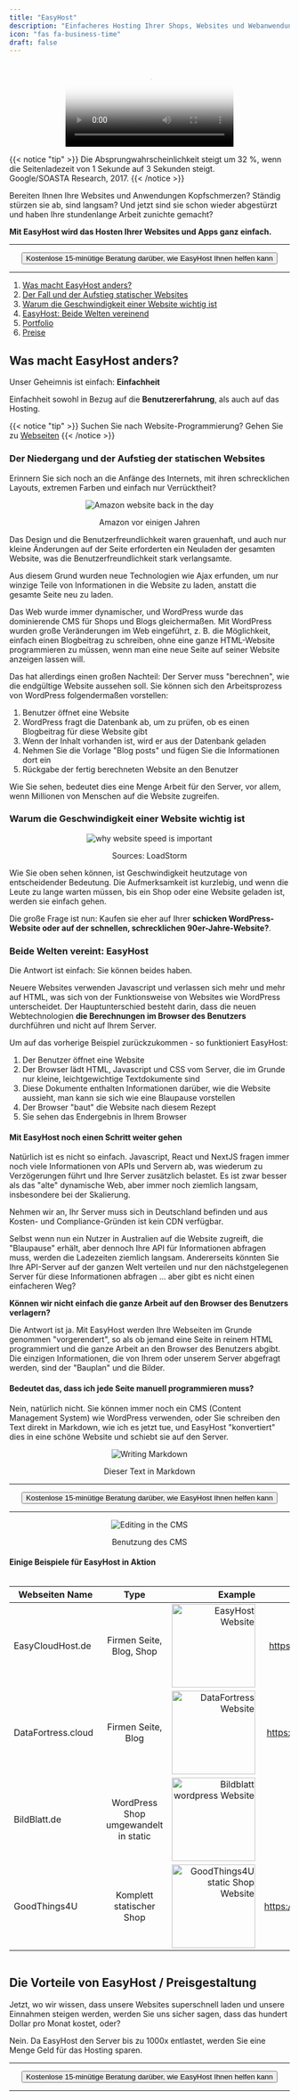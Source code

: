 ```yaml
---
title: "EasyHost"
description: "Einfacheres Hosting Ihrer Shops, Websites und Webanwendungen"
icon: "fas fa-business-time"
draft: false
---
```


<!-- ![EasyFAAS Logo](images/logos/EasyFAAS-min.png) -->
<center>
    <video controls width="60%" poster="videos/easyhost/thumbnail-easyhost.png">
        <source src="videos/easyhost/EasyHost-full.webm"
                type="video/webm">
        <source src="videos/easyhost/EasyHost-full.mp4"
                type="video/mp4">
        Use a newer browser to see this video.
    </video>
</center>


{{< notice "tip" >}}
  Die Absprungwahrscheinlichkeit steigt um 32 %, wenn die Seitenladezeit von 1 Sekunde auf 3 Sekunden steigt.
  <br>
  Google/SOASTA Research, 2017.
{{< /notice >}}

Bereiten Ihnen Ihre Websites und Anwendungen Kopfschmerzen? Ständig stürzen sie ab, sind langsam? Und jetzt sind sie schon wieder abgestürzt und haben Ihre stundenlange Arbeit zunichte gemacht?

**Mit EasyHost wird das Hosten Ihrer Websites und Apps ganz einfach.**

<hr>
<center>
    <a href="https://shop.easycloudhost.de/contact/" target="_blank"><button type="submit" class="input-group-text btn btn-primary rounded">Kostenlose 15-minütige Beratung darüber, wie EasyHost Ihnen helfen kann</button></a>
</center>
<hr>

1. [Was macht EasyHost anders?](/de/services/easyhost/#was-macht-easyhost-anders)
2. [Der Fall und der Aufstieg statischer Websites](/de/services/easyhost/#der-niedergang-und-der-aufstieg-der-statischen-websites)
3. [Warum die Geschwindigkeit einer Website wichtig ist](/de/services/easyhost/#warum-die-geschwindigkeit-einer-website-wichtig-ist)
4. [EasyHost: Beide Welten vereinend](/de/services/easyhost/#beide-welten-vereint-easyhost)
5. [Portfolio](/de/services/easyhost/#einige-beispiele-für-easyhost-in-aktion)
4. [Preise](/de/services/easyhost/#die-vorteile-von-easyhost--preisgestaltung)

## Was macht EasyHost anders?

Unser Geheimnis ist einfach: **Einfachheit**

Einfachheit sowohl in Bezug auf die **Benutzererfahrung**, als auch auf das Hosting.

{{< notice "tip" >}}
  Suchen Sie nach Website-Programmierung? Gehen Sie zu [Webseiten](/de/services/websites/)
{{< /notice >}}

### Der Niedergang und der Aufstieg der statischen Websites

Erinnern Sie sich noch an die Anfänge des Internets, mit ihren schrecklichen Layouts, extremen Farben und einfach nur Verrücktheit?

<center>
    <img loading="lazy" src="images/services/easyhost/amazon-website-old.webp" alt="Amazon website back in the day">
    <p>Amazon vor einigen Jahren</p>
</center>

Das Design und die Benutzerfreundlichkeit waren grauenhaft, und auch nur kleine Änderungen auf der Seite erforderten ein Neuladen der gesamten Website, was die Benutzerfreundlichkeit stark verlangsamte.

Aus diesem Grund wurden neue Technologien wie Ajax erfunden, um nur winzige Teile von Informationen in die Website zu laden, anstatt die gesamte Seite neu zu laden.

Das Web wurde immer dynamischer, und WordPress wurde das dominierende CMS für Shops und Blogs gleichermaßen.
Mit WordPress wurden große Veränderungen im Web eingeführt, z. B. die Möglichkeit, einfach einen Blogbeitrag zu schreiben, ohne eine ganze HTML-Website programmieren zu müssen, wenn man eine neue Seite auf seiner Website anzeigen lassen will.

Das hat allerdings einen großen Nachteil: Der Server muss "berechnen", wie die endgültige Website aussehen soll. Sie können sich den Arbeitsprozess von WordPress folgendermaßen vorstellen:

1. Benutzer öffnet eine Website
2. WordPress fragt die Datenbank ab, um zu prüfen, ob es einen Blogbeitrag für diese Website gibt
3. Wenn der Inhalt vorhanden ist, wird er aus der Datenbank geladen
4. Nehmen Sie die Vorlage "Blog posts" und fügen Sie die Informationen dort ein
5. Rückgabe der fertig berechneten Website an den Benutzer

Wie Sie sehen, bedeutet dies eine Menge Arbeit für den Server, vor allem, wenn Millionen von Menschen auf die Website zugreifen.

### Warum die Geschwindigkeit einer Website wichtig ist

<center>
    <img loading="lazy" src="images/services/easyhost/website-speed-importance.webp" alt="why website speed is important">
    <p>Sources: LoadStorm</p>
</center>
Wie Sie oben sehen können, ist Geschwindigkeit heutzutage von entscheidender Bedeutung. Die Aufmerksamkeit ist kurzlebig, und wenn die Leute zu lange warten müssen, bis ein Shop oder eine Website geladen ist, werden sie einfach gehen.

Die große Frage ist nun: Kaufen sie eher auf Ihrer **schicken WordPress-Website oder auf der schnellen, schrecklichen 90er-Jahre-Website?**.

### Beide Welten vereint: EasyHost

Die Antwort ist einfach: Sie können beides haben.

Neuere Websites verwenden Javascript und verlassen sich mehr und mehr auf HTML, was sich von der Funktionsweise von Websites wie WordPress unterscheidet.
Der Hauptunterschied besteht darin, dass die neuen Webtechnologien **die Berechnungen im Browser des Benutzers** durchführen und nicht auf Ihrem Server.

Um auf das vorherige Beispiel zurückzukommen - so funktioniert EasyHost:

1. Der Benutzer öffnet eine Website
2. Der Browser lädt HTML, Javascript und CSS vom Server, die im Grunde nur kleine, leichtgewichtige Textdokumente sind
3. Diese Dokumente enthalten Informationen darüber, wie die Website aussieht, man kann sie sich wie eine Blaupause vorstellen
4. Der Browser "baut" die Website nach diesem Rezept 
5. Sie sehen das Endergebnis in Ihrem Browser

#### Mit EasyHost noch einen Schritt weiter gehen

Natürlich ist es nicht so einfach. Javascript, React und NextJS fragen immer noch viele Informationen von APIs und Servern ab, was wiederum zu Verzögerungen führt und Ihre Server zusätzlich belastet. Es ist zwar besser als das "alte" dynamische Web, aber immer noch ziemlich langsam, insbesondere bei der Skalierung.

Nehmen wir an, Ihr Server muss sich in Deutschland befinden und aus Kosten- und Compliance-Gründen ist kein CDN verfügbar.

Selbst wenn nun ein Nutzer in Australien auf die Website zugreift, die "Blaupause" erhält, aber dennoch Ihre API für Informationen abfragen muss, werden die Ladezeiten ziemlich langsam. 
Andererseits könnten Sie Ihre API-Server auf der ganzen Welt verteilen und nur den nächstgelegenen Server für diese Informationen abfragen ... aber gibt es nicht einen einfacheren Weg?

**Können wir nicht einfach die ganze Arbeit auf den Browser des Benutzers verlagern?**

Die Antwort ist ja. Mit EasyHost werden Ihre Webseiten im Grunde genommen "vorgerendert", so als ob jemand eine Seite in reinem HTML programmiert und die ganze Arbeit an den Browser des Benutzers abgibt. Die einzigen Informationen, die von Ihrem oder unserem Server abgefragt werden, sind der "Bauplan" und die Bilder.

#### Bedeutet das, dass ich jede Seite manuell programmieren muss?

Nein, natürlich nicht. Sie können immer noch ein CMS (Content Management System) wie WordPress verwenden, oder Sie schreiben den Text direkt in Markdown, wie ich es jetzt tue, und EasyHost "konvertiert" dies in eine schöne Website und schiebt sie auf den Server.

<center>
    <img loading="lazy" src="images/services/easyhost/easyhost-markdown-min.png" alt="Writing Markdown">
    <p>Dieser Text in Markdown</p>
</center>

<hr>
<center>
    <a href="https://shop.easycloudhost.de/contact/" target="_blank"><button type="submit" class="input-group-text btn btn-primary rounded">Kostenlose 15-minütige Beratung darüber, wie EasyHost Ihnen helfen kann</button></a>
</center>
<hr>

<center>
    <img loading="lazy" src="images/services/easyhost/cms-example-min.png" alt="Editing in the CMS">
    <p>Benutzung des CMS</p>
</center>

#### Einige Beispiele für EasyHost in Aktion

<div style="overflow-x:auto;">


| <div style="width:150px">Webseiten Name</div>       | Type           | Example  | URL |
| ------------- |:-------------:| -----:| -----:|
| EasyCloudHost.de     | Firmen Seite, Blog, Shop | <img loading="lazy" style="width:150px" src="images/services/easyhost/easyhost-website-min.png" alt="EasyHost Website"> | https://easycloudhost.de/ |
| DataFortress.cloud     | Firmen Seite, Blog | <img loading="lazy" style="width:150px" src="images/services/easyhost/datafortress-website-min.png" alt="DataFortress Website"> | https://datafortress.cloud/ |
| BildBlatt.de    | WordPress Shop umgewandelt in static | <img loading="lazy" style="width:150px" src="images/services/easyhost/bildblatt-website-min.png" alt="Bildblatt wordpress Website"> | https://bildblatt.de/ |
| GoodThings4U    | Komplett statischer Shop | <img loading="lazy" style="width:150px" src="images/services/easyhost/goodthings4u-website-min.png" alt="GoodThings4U static Shop Website"> | https://goodthings4u.com/ |

</div>

## Die Vorteile von EasyHost / Preisgestaltung

Jetzt, wo wir wissen, dass unsere Websites superschnell laden und unsere Einnahmen steigen werden, werden Sie uns sicher sagen, dass das hundert Dollar pro Monat kostet, oder?

Nein. Da EasyHost den Server bis zu 1000x entlastet, werden Sie eine Menge Geld für das Hosting sparen. 


<hr>
<center>
    <a href="https://shop.easycloudhost.de/contact/" target="_blank"><button type="submit" class="input-group-text btn btn-primary rounded">Kostenlose 15-minütige Beratung darüber, wie EasyHost Ihnen helfen kann</button></a>
</center>
<hr>